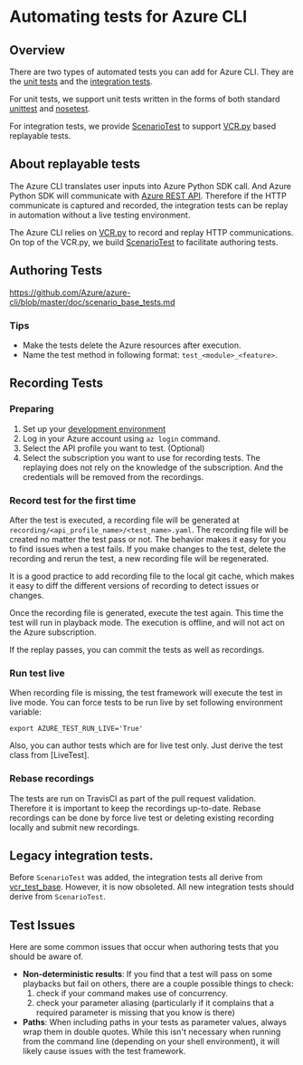 Automating tests for Azure CLI
========================================

## Overview

There are two types of automated tests you can add for Azure CLI. They are the [unit tests](https://en.wikipedia.org/wiki/Unit_testing) and the [integration tests](https://en.wikipedia.org/wiki/Integration_testing). 

For unit tests, we support unit tests written in the forms of both standard [unittest](https://docs.python.org/3/library/unittest.html) and [nosetest](http://nose.readthedocs.io/en/latest/writing_tests.html).

For integration tests, we provide [ScenarioTest](scenario_base_tests.md) to support [VCR.py](https://vcrpy.readthedocs.io/en/latest/) based replayable tests.

## About replayable tests

The Azure CLI translates user inputs into Azure Python SDK call. And Azure Python SDK will communicate with [Azure REST API](https://docs.microsoft.com/en-us/rest/api/). Therefore if the HTTP communicate is captured and recorded, the integration tests can be replay in automation without a live testing environment.

The Azure CLI relies on [VCR.py](https://vcrpy.readthedocs.io/en/latest/) to record and replay HTTP communications. On top of the VCR.py, we build [ScenarioTest](scenario_base_test.md) to facilitate authoring tests.

## Authoring Tests

https://github.com/Azure/azure-cli/blob/master/doc/scenario_base_tests.md

### Tips

* Make the tests delete the Azure resources after execution.
* Name the test method in following format: `test_<module>_<feature>`.

## Recording Tests

### Preparing

1. Set up your [development environment](configuring_your_machine.md)
2. Log in your Azure account using `az login` command.
3. Select the API profile you want to test. (Optional)
4. Select the subscription you want to use for recording tests. The replaying does not rely on the knowledge of the subscription. And the credentials will be removed from the recordings.

### Record test for the first time

After the test is executed, a recording file will be generated at `recording/<api_profile_name>/<test_name>.yaml`. The recording file will be created no matter the test pass or not. The behavior makes it easy for you to find issues when a test fails. If you make changes to the test, delete the recording and rerun the test, a new recording file will be regenerated.

It is a good practice to add recording file to the local git cache, which makes it easy to diff the different versions of recording to detect issues or changes.

Once the recording file is generated, execute the test again. This time the test will run in playback mode. The execution is offline, and will not act on the Azure subscription.

If the replay passes, you can commit the tests as well as recordings.

### Run test live

When recording file is missing, the test framework will execute the test in live mode. You can force tests to be run live by set following environment variable:
```
export AZURE_TEST_RUN_LIVE='True'
```

Also, you can author tests which are for live test only. Just derive the test class from [LiveTest].

### Rebase recordings

The tests are run on TravisCI as part of the pull request validation. Therefore it is important to keep the recordings up-to-date. Rebase recordings can be done by force live test or deleting existing recording locally and submit new recordings.

## Legacy integration tests.

Before `ScenarioTest` was added, the integration tests all derive from [vcr_test_base](https://github.com/Azure/azure-cli/blob/013b96e702a4eb054f67e8a563a7b050eac4f036/src/azure-cli-testsdk/azure/cli/testsdk/vcr_test_base.py). However, it is now obsoleted. All new integration tests should derive from `ScenarioTest`.

## Test Issues

Here are some common issues that occur when authoring tests that you should be aware of.

- **Non-deterministic results**: If you find that a test will pass on some playbacks but fail on others, there are a couple possible things to check:
  1. check if your command makes use of concurrency.
  2. check your parameter aliasing (particularly if it complains that a required parameter is missing that you know is there)
- **Paths**: When including paths in your tests as parameter values, always wrap them in double quotes. While this isn't necessary when running from the command line (depending on your shell environment), it will likely cause issues with the test framework.

